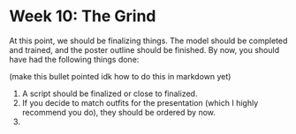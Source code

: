 # Week 10: The Grind

At this point, we should be finalizing things. The model should be completed and trained, and the poster outline should be finished. By now, you should have had the following things done:

(make this bullet pointed idk how to do this in markdown yet)
1. A script should be finalized or close to finalized.
2. If you decide to match outfits for the presentation (which I highly recommend you do), they should be ordered by now.
3. 